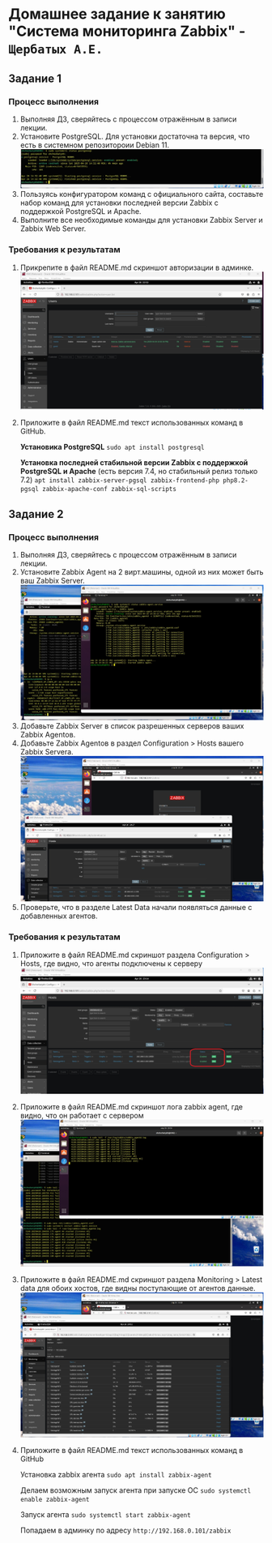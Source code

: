 # Домашнее задание к занятию "Система мониторинга Zabbix" - `Щербатых А.Е.`

## Задание 1

### Процесс выполнения
1. Выполняя ДЗ, сверяйтесь с процессом отражённым в записи лекции.
2. Установите PostgreSQL. Для установки достаточна та версия, что есть в системном репозитороии Debian 11.
   ![alt text](https://github.com/Anton-Shcherbatykh/FOPS-32_4/blob/main/img/%D0%97%D0%B0%D0%B4%D0%B0%D0%BD%D0%B8%D0%B5_1_2.jpg)
3. Пользуясь конфигуратором команд с официального сайта, составьте набор команд для установки последней версии Zabbix с поддержкой PostgreSQL и Apache.
4. Выполните все необходимые команды для установки Zabbix Server и Zabbix Web Server.

### Требования к результатам
1. Прикрепите в файл README.md скриншот авторизации в админке.
   ![alt text](https://github.com/Anton-Shcherbatykh/FOPS-32_4/blob/main/img/%D0%97%D0%B0%D0%B4%D0%B0%D0%BD%D0%B8%D0%B5_1_1.jpg)

2. Приложите в файл README.md текст использованных команд в GitHub.

   **Установика PostgreSQL** `sudo apt install postgresql`
   
   **Установка последней стабильной версии Zabbix с поддержкой PostgreSQL и Apache** (есть версия 7.4, но стабильный релиз только 7.2)
   `apt install zabbix-server-pgsql zabbix-frontend-php php8.2-pgsql zabbix-apache-conf zabbix-sql-scripts`


## Задание 2
### Процесс выполнения
1. Выполняя ДЗ, сверяйтесь с процессом отражённым в записи лекции.
2. Установите Zabbix Agent на 2 вирт.машины, одной из них может быть ваш Zabbix Server.
    ![alt text](https://github.com/Anton-Shcherbatykh/FOPS-32_4/blob/main/img/%D0%97%D0%B0%D0%B4%D0%B0%D0%BD%D0%B8%D0%B5_2_2.jpg)
3. Добавьте Zabbix Server в список разрешенных серверов ваших Zabbix Agentов.
4. Добавьте Zabbix Agentов в раздел Configuration > Hosts вашего Zabbix Servera.
    ![alt text](https://github.com/Anton-Shcherbatykh/FOPS-32_4/blob/main/img/%D0%97%D0%B0%D0%B4%D0%B0%D0%BD%D0%B8%D0%B5_2_3.jpg)
5. Проверьте, что в разделе Latest Data начали появляться данные с добавленных агентов.
  
### Требования к результатам
1. Приложите в файл README.md скриншот раздела Configuration > Hosts, где видно, что агенты подключены к серверу
    ![alt text](https://github.com/Anton-Shcherbatykh/FOPS-32_4/blob/main/img/%D0%97%D0%B0%D0%B4%D0%B0%D0%BD%D0%B8%D0%B5_2_5_2.jpg)
2. Приложите в файл README.md скриншот лога zabbix agent, где видно, что он работает с сервером
   ![alt text](https://github.com/Anton-Shcherbatykh/FOPS-32_4/blob/main/img/%D0%97%D0%B0%D0%B4%D0%B0%D0%BD%D0%B8%D0%B5_2_5_1.jpg)
3. Приложите в файл README.md скриншот раздела Monitoring > Latest data для обоих хостов, где видны поступающие от агентов данные.
    ![alt text](https://github.com/Anton-Shcherbatykh/FOPS-32_4/blob/main/img/%D0%97%D0%B0%D0%B4%D0%B0%D0%BD%D0%B8%D0%B5_2_5.jpg)
4. Приложите в файл README.md текст использованных команд в GitHub

   Установка zabbix агента `sudo apt install zabbix-agent`

   Делаем возможным запуск агента при запуске ОС `sudo systemctl enable zabbix-agent`

   Запуск агента `sudo systemctl start zabbix-agent`

   Попадаем в админку по адресу `http://192.168.0.101/zabbix`
